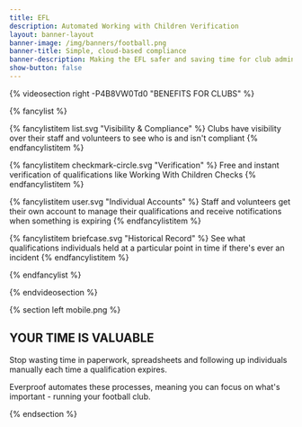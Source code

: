 ```yaml
---
title: EFL
description: Automated Working with Children Verification
layout: banner-layout
banner-image: /img/banners/football.png
banner-title: Simple, cloud-based compliance
banner-description: Making the EFL safer and saving time for club administrators.
show-button: false
---
```


{% videosection right -P4B8VW0Td0 "BENEFITS FOR CLUBS" %}

{% fancylist %}

{% fancylistitem list.svg "Visibility & Compliance" %}
Clubs have visibility over their staff and volunteers to see who is and isn't compliant
{% endfancylistitem %}

{% fancylistitem checkmark-circle.svg "Verification" %}
Free and instant verification of qualifications like Working With Children Checks
{% endfancylistitem %}

{% fancylistitem user.svg "Individual Accounts" %}
Staff and volunteers get their own account to manage their qualifications and receive notifications when something is expiring
{% endfancylistitem %}

{% fancylistitem briefcase.svg "Historical Record" %}
See what qualifications individuals held at a particular point in time if there's ever an incident
{% endfancylistitem %}

{% endfancylist %}

{% endvideosection %}

{% section left mobile.png %}

## YOUR TIME IS VALUABLE

Stop wasting time in paperwork, spreadsheets and following up individuals manually each time a qualification expires.

Everproof automates these processes, meaning you can focus on what's important - running your football club.



{% endsection %}
